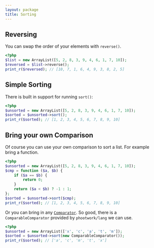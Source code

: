 ```yaml
---
layout: package
title: Sorting
---
```


## Reversing

You can swap the order of your elements with `reverse()`.

```php
<?php
$list = new ArrayList([5, 2, 8, 3, 9, 4, 6, 1, 7, 10]);
$reversed = $list->reverse();
print_r($reversed); // [10, 7, 1, 6, 4, 9, 3, 8, 2, 5]
```

## Simple Sorting

There is built in support for running `sort()`:

```php
<?php
$unsorted = new ArrayList([5, 2, 8, 3, 9, 4, 6, 1, 7, 10]);
$sorted = $unsorted->sort();
print_r($sorted); // [1, 2, 3, 4, 5, 6, 7, 8, 9, 10]
```

## Bring your own Comparison

Of course you can use your own comparison to sort a list. For example bring a function.

```php
<?php
$unsorted = new ArrayList([5, 2, 8, 3, 9, 4, 6, 1, 7, 10]);
$cmp = function ($a, $b) {
	if ($a == $b) {
		return 0;
	}
	return ($a < $b) ? -1 : 1;
};
$sorted = $unsorted->sort($cmp);
print_r($sorted); // [1, 2, 3, 4, 5, 6, 7, 8, 9, 10]
```

Or you can bring in any [`Comparator`](/lang/comparison). So good, there is a `ComparableComparator` provided by `phootwork/lang` we can use.

```php
<?php
$unsorted = new ArrayList(['x', 'c', 'a', 't', 'm']);
$sorted = $unsorted->sort(new ComparableComparator());
print_r($sorted); // ['a', 'c', 'm', 't', 'x']
```
